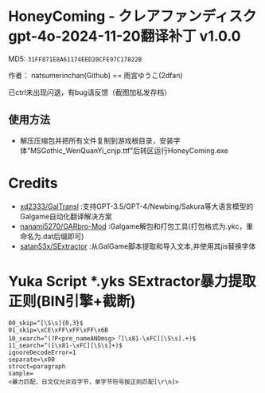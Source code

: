 # HoneyComing - クレアファンディスク gpt-4o-2024-11-20翻译补丁 v1.0.0

MD5: `31FF871E8A61174EED20CFE97C17822B`

作者： natsumerinchan(Github) == 雨宮ゆうこ(2dfan)

已ctrl未出现闪退，有bug请反馈（截图加私发存档）

## 使用方法
- 解压压缩包并把所有文件复制到游戏根目录，安装字体"MSGothic_WenQuanYi_cnjp.ttf"后转区运行HoneyComing.exe

# Credits

- [xd2333/GalTransl](https://github.com/xd2333/GalTransl.git) :支持GPT-3.5/GPT-4/Newbing/Sakura等大语言模型的Galgame自动化翻译解决方案
- [nanami5270/GARbro-Mod](https://github.com/nanami5270/GARbro-Mod.git) :Galgame解包和打包工具(打包格式为.ykc，重命名为.dat后缀即可)
- [satan53x/SExtractor](https://github.com/satan53x/SExtractor.git) :从GalGame脚本提取和导入文本,并使用其jis替换字体

# Yuka Script *.yks SExtractor暴力提取正则(BIN引擎+截断)
```
00_skip=^[\S\s]{0,3}$
01_skip=\xCE\xFF\xFF\xFF\x6B
10_search=^(?P<pre_nameANDmsg>「[\x81-\xFC][\S\s].+)$
11_search=^([\x81-\xFC][\S\s]+)$
ignoreDecodeError=1
separate=\x00
struct=paragraph
sample=
<暴力匹配，日文仅允许双字节，单字节符号按正则匹配[\r\n]>
```
